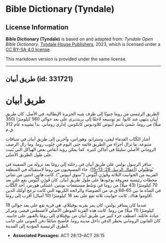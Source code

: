 # Bible Dictionary (Tyndale)

## License Information

**Bible Dictionary (Tyndale)** is based on and adapted from: _Tyndale Open Bible Dictionary_, [Tyndale House Publishers](https://tyndaleopenresources.com/), 2023, which is licensed under a [CC BY-SA 4.0 license](https://creativecommons.org/licenses/by-sa/4.0/legalcode.en).

This markdown version is provided under the same license.



--------------------------------

## طريق أبيان (id: 331721)

طريق أبيان
==========

الطريق الرئيسي من روما جنوبًا إلى طرف شبه الجزيرة الإيطالية. في الأصل، كان طريق أبيان ينتهي عند كابوا. تم توسيعه لاحقًا إلى برينديزي على بعد حوالي 560 كيلومترًا (350 ميلًا) من روما. سُميَ باسم أبيوس كلاوديوس كايكوس، إداري روماني. بدأ تشييده عام 312 ق.م. 

أشار الكُتّاب القدماء ليفي، وسترابو، وهوراس، وآخرين إلى طريق أبيان في سياقات متنوعة. ما تزال أجزاء من الطريق قائمة حتى اليوم في جَنُوب روما. وما زال الرصف الروماني الأصلي سليمًا في أماكن كثيرة. كما يمكن رؤية أنقاض بعض الهياكل التي بُنيت على طول الطريق الأصلي.

سافر الرسول بولس على طريق أبيان في رحلته إلى رومَا بعد نزوله من السفينة في بُوطِيُولِي ([أعمال الرسل 28: 13–15](https://ref.ly/Acts28:13-Acts28:15)). جاء المسيحيون من روما لاستقباله في المنطقة القريبة من الحوانيت الثلاثة وفُورُنِ أَبِّيُوس ("سوق أبيوس"). كانت هاتين اثنتين من ثماني محطات رئيسية معروفة بوجودها على طول طريق أبيان. كان فُورُنِ أَبِّيُوس يقع على بعد 70 كيلومترًا (43 ميلًا) من روما في وَسْط مستنقعات بونتين. اشتكى هورس، أحد الكُتَّاب في المدّة ما بين 65–68 ق.م، من الضوضاء والرائحة الكريهة التي كانت تزعج أولئك الذين أقاوموا هناك. كانت حوانيت ثلاثة تقع على بعد 16 كيلومترًا (10 أميال) أقرب إلى رومَا.

عندما كان يسافر بولس، كان يمر بقرية بوفيللاي. هي قرية تقع على بعد حوالي 18 كيلومترًا (11 ميلًا) من روما. كانت هذه القرية الموطن الأصلي لأغسطس قيصر، ومركز عبادة عائلته. اصطف جزء كبير من طريق أبيان من بوفيللاي إلى رومَا بالقبور على جانبيه. كان القانون الروماني يحظر الدفن داخل مدينة روما. فأصبح شائعًا دفن الموتى على جانب الطرق الرئيسية المؤدية إلى المدينة.

* **Associated Passages:** ACT 28:13–ACT 28:15


